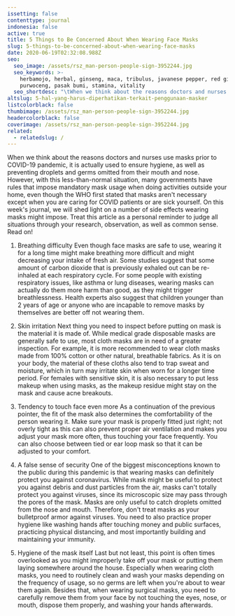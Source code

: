 ```yaml
---
issetting: false
contenttype: journal
indonesia: false
active: true
title: 5 Things to Be Concerned About When Wearing Face Masks
slug: 5-things-to-be-concerned-about-when-wearing-face-masks
date: 2020-06-19T02:32:08.988Z
seo:
  seo_image: /assets/rsz_man-person-people-sign-3952244.jpg
  seo_keywords: >-
    herbamojo, herbal, ginseng, maca, tribulus, javanese pepper, red ginger,
    purwoceng, pasak bumi, stamina, vitality
  seo_shortdesc: "\tWhen we think about the reasons doctors and nurses use masks prior to COVID-19 pandemic, it is actually used to ensure hygiene, as well as preventing droplets and germs omitted from their mouth and nose. However, with this less-than-normal situation, many governments have rules that impose mandatory mask usage when doing activities outside your home, even though the WHO first stated that masks aren't necessary except when you are caring for COVID patients or are sick yourself. On this week's journal, we will shed light on a number of side effects wearing masks might impose. Treat this article as a personal reminder to judge all situations through your research, observation, as well as common sense. Read on!"
altslug: 5-hal-yang-harus-diperhatikan-terkait-penggunaan-masker
listcolorblack: false
thumbimage: /assets/rsz_man-person-people-sign-3952244.jpg
headercolorblack: false
coverimage: /assets/rsz_man-person-people-sign-3952244.jpg
related:
  - relatedslug: /
---
```

When we think about the reasons doctors and nurses use masks prior to COVID-19 pandemic, it is actually used to ensure hygiene, as well as preventing droplets and germs omitted from their mouth and nose. However, with this less-than-normal situation, many governments have rules that impose mandatory mask usage when doing activities outside your home, even though the WHO first stated that masks aren't necessary except when you are caring for COVID patients or are sick yourself. On this week's journal, we will shed light on a number of side effects wearing masks might impose. Treat this article as a personal reminder to judge all situations through your research, observation, as well as common sense. Read on!

1. Breathing difficulty
	Even though face masks are safe to use, wearing it for a long time might make breathing more difficult and might decreasing your intake of fresh air. Some studies suggest that some amount of carbon dioxide that is previously exhaled out can be re-inhaled at each respiratory cycle. For some people with existing respiratory issues, like asthma or lung diseases, wearing masks can actually do them more harm than good, as they might trigger breathlessness. Health experts also suggest that children younger than 2 years of age or anyone who are incapable to remove masks by themselves are better off not wearing them.

2. Skin irritation
	Next thing you need to inspect before putting on mask is the material it is made of. While medical grade disposable masks are generally safe to use, most cloth masks are in need of a greater inspection. For example, it is more recommended to wear cloth masks made from 100% cotton or other natural, breathable fabrics. As it is on your body, the material of these cloths also tend to trap sweat and moisture, which in turn may irritate skin when worn for a longer time period. For females with sensitive skin, it is also necessary to put less makeup when using masks, as the makeup residue might stay on the mask and cause acne breakouts.

3. Tendency to touch face even more
	As a continuation of the previous pointer, the fit of the mask also determines the comfortability of the person wearing it. Make sure your mask is properly fitted just right; not overly tight as this can also prevent proper air ventilation and makes you adjust your mask more often, thus touching your face frequently. You can also choose between tied or ear loop mask so that it can be adjusted to your comfort.

4. A false sense of security
	One of the biggest misconceptions known to the public during this pandemic is that wearing masks can definitely protect you against coronavirus. While mask might be useful to protect you against debris and dust particles from the air, masks can't totally protect you against viruses, since its microscopic size may pass through the pores of the mask. Masks are only useful to catch droplets omitted from the nose and mouth. Therefore, don't treat masks as your bulletproof armor against viruses. You need to also practice proper hygiene like washing hands after touching money and public surfaces, practicing physical distancing, and most importantly building and maintaining your immunity.

5. Hygiene of the mask itself
	Last but not least, this point is often times overlooked as you might improperly take off your mask or putting them laying somewhere around the house. Especially when wearing cloth masks, you need to routinely clean and wash your masks depending on the frequency of usage, so no germs are left when you're about to wear them again. Besides that, when wearing surgical masks, you need to carefully remove them from your face by not touching the eyes, nose, or mouth, dispose them properly, and washing your hands afterwards.
